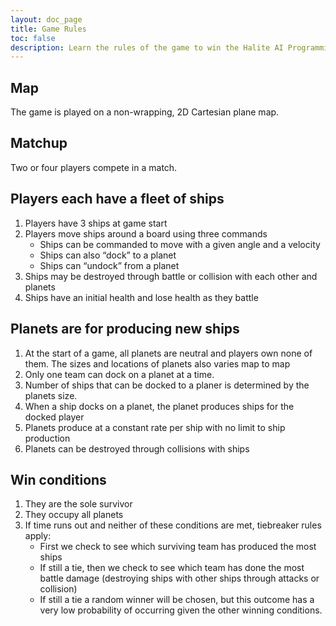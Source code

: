 ```yaml
---
layout: doc_page
title: Game Rules
toc: false
description: Learn the rules of the game to win the Halite AI Programming Challenge.
---
```


## Map
The game is played on a non-wrapping, 2D Cartesian plane map.

## Matchup
Two or four players compete in a match. 

## Players each have a fleet of ships
1. Players have 3 ships at game start
2. Players move ships around a board using three commands
    - Ships can be commanded to move with a given angle and a velocity
    - Ships can also “dock” to  a planet
    - Ships can “undock” from a planet
3. Ships may be destroyed through battle or collision with each other and planets
4. Ships have an initial health and lose health as they battle

## Planets are for producing new ships
1. At the start of a game, all planets are neutral and players own none of them. The sizes and locations of planets also varies map to map
2. Only one team can dock on a planet at a time. 
3. Number of ships that can be docked to a planer is determined by the planets size.
4. When a ship docks on a planet, the planet produces ships for the docked player
5. Planets produce at a constant rate per ship with no limit to ship production
6. Planets can be destroyed through collisions with ships

## Win conditions
1. They are the sole survivor
2. They occupy all planets
3. If time runs out and neither of these conditions are met, tiebreaker rules apply:
    - First we check to see which surviving team has produced the most ships
    - If still a tie, then we check to see which team has done the most battle damage (destroying ships with other ships through attacks or collision)
    - If still a tie a random winner will be chosen, but this outcome has a very low probability of occurring given the other winning conditions.
